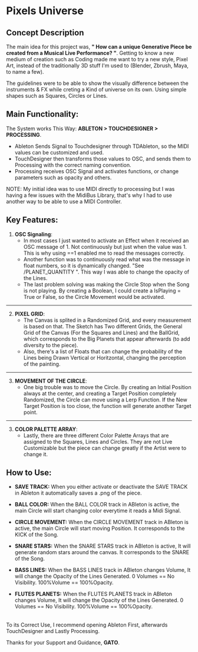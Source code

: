 # Pixels Universe

## Concept Description

The main idea for this project was, **" How can a unique Generative Piece be created from a Musical Live Performance? "**. 
Getting to know a new medium of creation such as Coding made me want to try a new style, Pixel Art, instead of the traditionally 3D stuff I'm used to (Blender, Zbrush, Maya, to name a few).

The guidelines were to be able to show the visually difference between the instruments & FX while creting a Kind of universe on its own. Using simple shapes such as Squares, Circles or Lines. 

## Main Functionality:

The System works This Way: **ABLETON > TOUCHDESIGNER > PROCESSING**. 

- Ableton Sends Signal to Touchdesigner through TDAbleton, so the MIDI values can be customized and used. 
- TouchDesigner then transforms those values to OSC, and sends them to Processing with the correct naming convention. 
- Processing receives OSC Signal and activates functions, or change parameters such as opacity and others. 

NOTE: My initial idea was to use MIDI directly to processing but I was having a few issues with the MidiBus Library, that's why I had to use another way to be able to use a MIDI Controller. 


## Key Features:

1. **OSC Signaling**:  
   - In most cases I just wanted to activate an Effect when it received an OSC message of 1. Not continuously but just when the value was 1. This is why using      ==1 enabled me to read the messages correctly. 
   - Another function was to continuously read what was the message in float numbers, so it is dynamically changed. "See /PLANET_QUANTITY ". This way I was able to change the opacity of the Lines. 
   - The last problem solving was making the Circle Stop when the Song is not playing. By creating a Boolean, I could create a IsPlaying = True or False, so the Circle Movement would be activated. 

------------

2. **PIXEL GRID**:  
   - The Canvas is splited in a Randomized Grid, and every measurement is based on that. The Sketch has Two different Grids, the General Grid of the Canvas (For the Squares and Lines) and the BallGrid, which corresponds to the Big Planets that appear afterwards (to add diversity to the piece). 
   - Also, there's a list of Floats that can change the probability of the Lines being Drawn Vertical or Horitzontal, changing the perception of the painting. 

------------

  
3. **MOVEMENT OF THE CIRCLE**:  
   - One big trouble was to move the Circle. By creating an Initial Position always at the center, and creating a Target Position completely Randomized, the Circle can move using a Lerp Function. If the New Target Position is too close, the function will generate another Target point. 

------------


3. **COLOR PALETTE ARRAY**:  
   - Lastly, there are three different Color Palette Arrays that are assigned to the Squares, Lines and Circles. They are not Live Customizable but the piece can change greatly if the Artist were to change it. 



## How to Use:

- **SAVE TRACK:** When you either activate or deactivate the SAVE TRACK in Ableton it automatically saves a .png of the piece. 

- **BALL COLOR:** When the BALL COLOR track in ABleton is active, the main Circle will start changing color everytime it reads a Midi Signal. 

- **CIRCLE MOVEMENT:** When the CIRCLE MOVEMENT track in ABleton is active, the main Circle will start moving Position. It corresponds to the KICK of the Song. 

- **SNARE STARS:** When the SNARE STARS track in ABleton is active, It will generate random stars around the canvas. It corresponds to the SNARE of the Song.

- **BASS LINES:** When the BASS LINES track in ABleton changes Volume, It will change the Opacity of the Lines Generated. 0 Volumes == No Visibility.         100%Volume == 100%Opacity. 

- **FLUTES PLANETS:** When the FLUTES PLANETS track in ABleton changes Volume, It will change the Opacity of the Lines Generated. 0 Volumes == No Visibility.         100%Volume == 100%Opacity. 


######

To its Correct Use, I recommend opening Ableton First, afterwards TouchDesigner and Lastly Processing. 

Thanks for your Support and Guidance,
**GATO**. 

######




